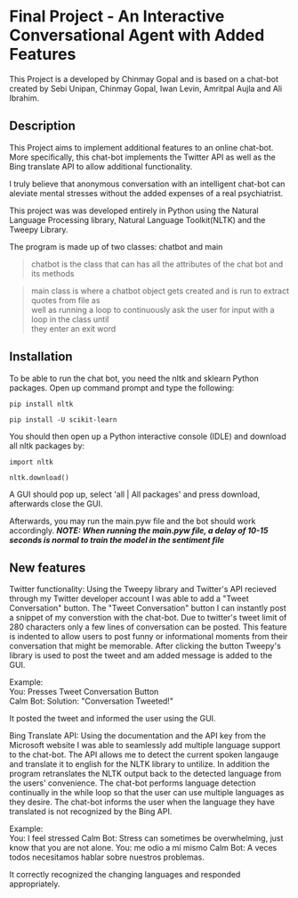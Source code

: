 # Final Project - An Interactive Conversational Agent with Added Features

This Project is a developed by Chinmay Gopal and is based on a chat-bot created by Sebi Unipan, Chinmay Gopal, Iwan Levin, Amritpal Aujla and Ali Ibrahim.
## Description

This Project aims to implement additional features to an online chat-bot. More specifically, this chat-bot implements the Twitter API as well as the Bing translate API to allow additional functionality. 

I truly believe that anonymous conversation with an intelligent chat-bot can aleviate mental stresses without the added expenses of a real psychiatrist.

This project was was developed entirely in Python using the Natural Language Processing library, Natural Language Toolkit(NLTK) and the Tweepy Library.

The program is made up of two classes: chatbot and main
>chatbot is the class that can has all the attributes of the chat bot and its methods

>main class is where a chatbot object gets created and is run to extract quotes from file as  
>well as running a loop to continuously ask the user for input with a loop in the class until  
>they enter an exit word  

## Installation

To be able to run the chat bot, you need the nltk and sklearn Python packages.
Open up command prompt and type the following:  

`pip install nltk`  

`pip install -U scikit-learn` 

You should then open up a Python interactive console (IDLE) and download all nltk packages by:

`import nltk`  

`nltk.download()`

A GUI should pop up, select 'all | All packages' and press download, afterwards close the GUI.

Afterwards, you may run the main.pyw file and the bot should work accordingly.
***NOTE: When running the main.pyw file, a delay of 10-15 seconds is normal to train the model in the sentiment file***

## New features

Twitter functionality: Using the Tweepy library and Twitter's API recieved through my Twitter developer account I was able to add a "Tweet Conversation" button. The "Tweet Conversation" button I can instantly post a snippet of my converstion with the chat-bot. Due to twitter's tweet limit of 280 characters only a few lines of conversation can be posted. This feature is indented to allow users to post funny or informational moments from their conversation that might be memorable. After clicking the button Tweepy's library is used to post the tweet and am added message is added to the GUI.


Example:  
You: Presses Tweet Conversation Button  
Calm Bot: Solution: "Conversation Tweeted!"

It posted the tweet and informed the user using the GUI.

Bing Translate API: Using the documentation and the API key from the Microsoft website I was able to seamlessly add multiple language support to the chat-bot. The API allows me to detect the current spoken langauge and translate it to english for the NLTK library to untilize. In addition the program retranslates the NLTK output back to the detected language from the users' convenience. The chat-bot performs language detection continually in the while loop so that the user can use multiple languages as they desire. The chat-bot informs the user when the language they have translated is not recognized by the Bing API. 

Example:  
You: I feel stressed 
Calm Bot: Stress can sometimes be overwhelming, just know that you are not alone.
You: me odio a mí mismo
Calm Bot: A veces todos necesitamos hablar sobre nuestros problemas.

It correctly recognized the changing languages and responded appropriately.

